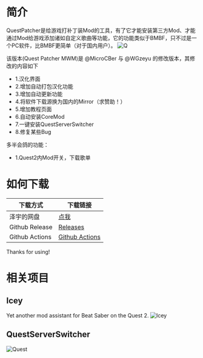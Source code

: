 # 简介
QuestPatcher是给游戏打补丁装Mod的工具，有了它才能安装第三方Mod、才能通过Mod给游戏添加诸如自定义歌曲等功能，它的功能类似于BMBF，只不过是一个PC软件，比BMBF更简单（对于国内用户）。
![Q](https://bs.wgzeyu.com/oq-guide-qp/img/qp-mod.png)

该版本(Quest Patcher MWM)是 @MicroCBer 与 @WGzeyu 的修改版本，其修改的内容如下

- 1.汉化界面  
- 2.增加自动打包汉化功能
- 3.增加自动更新功能
- 4.将软件下载源换为国内的Mirror（求赞助！）
- 5.增加教程页面
- 6.自动安装CoreMod
- 7.一键安装QuestServerSwitcher
- 8.修复某些Bug

多半会鸽的功能：
- 1.Quest2内Mod开关，下载歌单

# 如何下载
| 下载方式 | 下载链接 |
|---|---|
| 泽宇的网盘 | [点我](https://share.wgzeyu.vip/) |
| Github Release | [ Releases ](https://github.com/MicroCBer/QuestPatcher/releases/latest) |
| Github Actions | [ Github Actions ](https://github.com/MicroCBer/QuestPatcher/actions) |


Thanks for using!  

# 相关项目
## Icey
Yet another mod assistant for Beat Saber on the Quest 2.
![Icey](https://bs.wgzeyu.com/oq-guide-qp/img/icey_3.webp)
## QuestServerSwitcher
![Quest](https://bs.wgzeyu.com/oq-guide-qp/img/bt-server.webp)
